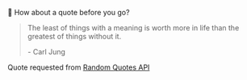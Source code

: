 📣 How about a quote before you go?

> The least of things with a meaning is worth more in life than the greatest of things without it.
>
> <p>- Carl Jung</p>

Quote requested from [Random Quotes API](https://github.com/lukePeavey/quotable)
